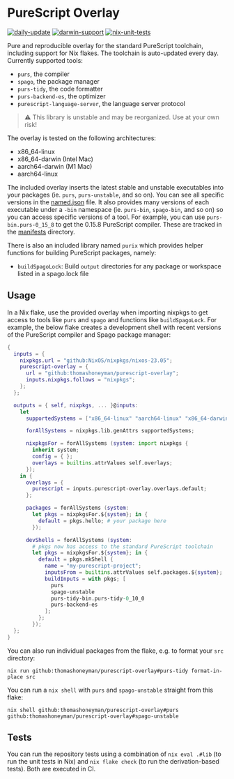 # PureScript Overlay

[![daily-update](https://github.com/thomashoneyman/purescript-nix/actions/workflows/daily-update.yaml/badge.svg)](https://github.com/thomashoneyman/purescript-nix/actions/workflows/daily-update.yaml)
[![darwin-support](https://github.com/thomashoneyman/purescript-nix/actions/workflows/darwin-support.yaml/badge.svg)](https://github.com/thomashoneyman/purescript-nix/actions/workflows/darwin-support.yaml)
[![nix-unit-tests](https://github.com/thomashoneyman/purescript-nix/actions/workflows/nix-unit-tests.yaml/badge.svg)](https://github.com/thomashoneyman/purescript-nix/actions/workflows/nix-unit-tests.yaml)

Pure and reproducible overlay for the standard PureScript toolchain, including support for Nix flakes. The toolchain is auto-updated every day. Currently supported tools:

- `purs`, the compiler
- `spago`, the package manager
- `purs-tidy`, the code formatter
- `purs-backend-es`, the optimizer
- `purescript-language-server`, the language server protocol

> :warning: This library is unstable and may be reorganized. Use at your own risk!

The overlay is tested on the following architectures:

- x86_64-linux
- x86_64-darwin (Intel Mac)
- aarch64-darwin (M1 Mac)
- aarch64-linux

The included overlay inserts the latest stable and unstable executables into your packages (ie. `purs`, `purs-unstable`, and so on). You can see all specific versions in the [named.json](./manifests/named.json) file. It also provides many versions of each executable under a `-bin` namespace (ie. `purs-bin`, `spago-bin`, and so on) so you can access specific versions of a tool. For example, you can use `purs-bin.purs-0_15_8` to get the 0.15.8 PureScript compiler. These are tracked in the [manifests](./manifests/) directory.

There is also an included library named `purix` which provides helper functions for building PureScript packages, namely:

- `buildSpagoLock`: Build `output` directories for any package or workspace listed in a spago.lock file

## Usage

In a Nix flake, use the provided overlay when importing nixpkgs to get access to tools like `purs` and `spago` and functions like `buildSpagoLock`. For example, the below flake creates a development shell with recent versions of the PureScript compiler and Spago package manager:

```nix
{
  inputs = {
    nixpkgs.url = "github:NixOS/nixpkgs/nixos-23.05";
    purescript-overlay = {
      url = "github:thomashoneyman/purescript-overlay";
      inputs.nixpkgs.follows = "nixpkgs";
    };
  };

  outputs = { self, nixpkgs, ... }@inputs:
    let
      supportedSystems = ["x86_64-linux" "aarch64-linux" "x86_64-darwin" "aarch64-darwin"];

      forAllSystems = nixpkgs.lib.genAttrs supportedSystems;

      nixpkgsFor = forAllSystems (system: import nixpkgs {
        inherit system;
        config = { };
        overlays = builtins.attrValues self.overlays;
      });
    in {
      overlays = {
        purescript = inputs.purescript-overlay.overlays.default;
      };

      packages = forAllSystems (system:
        let pkgs = nixpkgsFor.${system}; in {
          default = pkgs.hello; # your package here
        });

      devShells = forAllSystems (system:
        # pkgs now has access to the standard PureScript toolchain
        let pkgs = nixpkgsFor.${system}; in {
          default = pkgs.mkShell {
            name = "my-purescript-project";
            inputsFrom = builtins.attrValues self.packages.${system};
            buildInputs = with pkgs; [
              purs
              spago-unstable
              purs-tidy-bin.purs-tidy-0_10_0
              purs-backend-es
            ];
          };
        });
  };
}
```

You can also run individual packages from the flake, e.g. to format your `src` directory:

```console
nix run github:thomashoneyman/purescript-overlay#purs-tidy format-in-place src
```

You can run a `nix shell` with `purs` and `spago-unstable` straight from this flake:

```console
nix shell github:thomashoneyman/purescript-overlay#purs github:thomashoneyman/purescript-overlay#spago-unstable
```

## Tests

You can run the repository tests using a combination of `nix eval .#lib` (to run the unit tests in Nix) and `nix flake check` (to run the derivation-based tests). Both are executed in CI.
